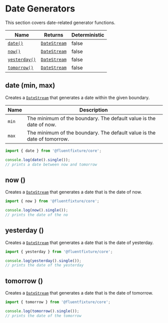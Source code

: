 # Date Generators

This section covers date-related generator functions.

<table>
   <thead>
      <tr>
         <th>Name</th>
         <th>Returns</th>
         <th data-type="checkbox">Deterministic</th>
      </tr>
   </thead>
   <tbody>
      <tr>
         <td><a href="date-generators.md#date-min-max"><code>date()</code></a></td>
         <td><a href="../streams/date-stream.md"><code>DateStream</code></a></td>
         <td>false</td>
      </tr>
      <tr>
         <td><a href="date-generators.md#now"><code>now()</code></a></td>
         <td><a href="../streams/date-stream.md"><code>DateStream</code></a></td>
         <td>false</td>
      </tr>
      <tr>
         <td><a href="date-generators.md#yesterday"><code>yesterday()</code></a></td>
         <td><a href="../streams/date-stream.md"><code>DateStream</code></a></td>
         <td>false</td>
      </tr>
      <tr>
         <td><a href="date-generators.md#tomorrow"><code>tomorrow()</code></a></td>
         <td><a href="../streams/date-stream.md"><code>DateStream</code></a></td>
         <td>false</td>
      </tr>
   </tbody>
</table>

## date (min, max)

Creates a [`DateStream`](../streams/date-stream.md) that generates a date within the given boundary.

| Name  | Description                                                             |
| ----- | ----------------------------------------------------------------------- |
| `min` | The minimum of the boundary. The default value is the date of now.      |
| `max` | The minimum of the boundary. The default value is the date of tomorrow. |

```typescript
import { date } from '@fluentfixture/core';

console.log(date().single()); 
// prints a date between now and tomorrow
```

## now ()

Creates a [`DateStream`](../streams/date-stream.md) that generates a date that is the date of now.

```typescript
import { now } from '@fluentfixture/core';

console.log(now().single()); 
// prints the date of the no
```

## yesterday ()

Creates a [`DateStream`](../streams/date-stream.md) that generates a date that is the date of yesterday.

```typescript
import { yesterday } from '@fluentfixture/core';

console.log(yesterday().single()); 
// prints the date of the yesterday
```

## tomorrow ()

Creates a [`DateStream`](../streams/date-stream.md) that generates a date that is the date of tomorrow.

```typescript
import { tomorrow } from '@fluentfixture/core';

console.log(tomorrow().single()); 
// prints the date of the tomorrow
```
